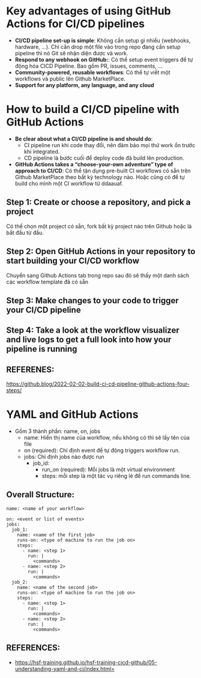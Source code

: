 # Key advantages of using GitHub Actions for CI/CD pipelines
- **CI/CD pipeline set-up is simple**: Không cần setup gì nhiều (webhooks, hardware, ...). Chỉ cần drop một file vào trong repo đang cần setup pipeline thì nó Git sẽ nhận diện được và work.
- **Respond to any webhook on GitHub:**: Có thể setup event triggers để tự động hóa CICD Pipeline. Bao gồm PR, issues, comments, ...
- **Community-powered, reusable workflows**: Có thể tự viết một workflows và public lên Github MarketPlace. 
- **Support for any platform, any language, and any cloud**

# How to build a CI/CD pipeline with GitHub Actions
- **Be clear about what a CI/CD pipeline is and should do**: 
    + CI pipeline run khi code thay đổi, nên đảm bảo mọi thứ work ổn trước khi integrated.
    + CD pipeline là bước cuối để deploy code đã build lên production.
- **GitHub Actions takes a “choose-your-own adventure” type of approach to CI/CD**: Có thể tận dụng pre-built CI workflows có sẵn trên Github MarketPlace theo bất kỳ technology nào. Hoặc cũng có để tự build cho mình một CI workflow từ ddaauaf.

##  Step 1: Create or choose a repository, and pick a project
Có thể chọn một project có sẵn, fork bất kỳ project nào trên Github hoặc là bắt đầu từ đầu.
## Step 2: Open GitHub Actions in your repository to start building your CI/CD workflow
Chuyển sang Github Actions tab trong repo sau đó sẽ thấy một danh sách các workflow template đã có sẵn
## Step 3: Make changes to your code to trigger your CI/CD pipeline
## Step 4: Take a look at the workflow visualizer and live logs to get a full look into how your pipeline is running

## REFERENES:
https://github.blog/2022-02-02-build-ci-cd-pipeline-github-actions-four-steps/


# YAML and GitHub Actions
 - Gồm 3 thành phần: name, on, jobs
    + name: Hiển thị name của workflow, nếu không có thì sẽ lấy tên của file
    + on (required): Chỉ định event để tự động triggers workflow run.
    + jobs: Chỉ định jobs nào được run
        + job_id:
            + run_on (required): Mỗi jobs là một virtual environment 
            + steps: mỗi step là một tác vụ riêng lẻ để run commands line.

## Overall Structure:
```
name: <name of your workflow>

on: <event or list of events>
jobs:
  job_1:
    name: <name of the first job>
    runs-on: <type of machine to run the job on>
    steps:
      - name: <step 1>
        run: |
          <commands>
      - name: <step 2>
        run: |
          <commands>
  job_2:
    name: <name of the second job>
    runs-on: <type of machine to run the job on>
    steps:
      - name: <step 1>
        run: |
          <commands>
      - name: <step 2>
        run: |
          <commands>
```
## REFERENCES:
- https://hsf-training.github.io/hsf-training-cicd-github/05-understanding-yaml-and-ci/index.html=
